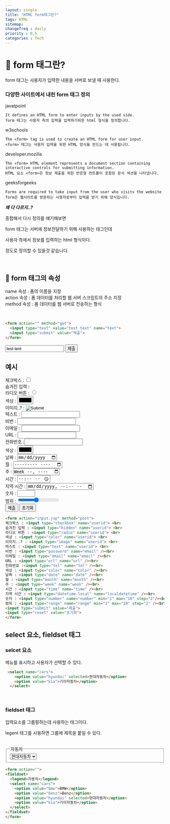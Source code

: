 ```yaml
---
layout: single
title: "HTML form태그란?"
tags: HTML
sitemap:
changefreq : daily
priority : 0.5
categories : Tech
---
```

# 📘 form 태그란?

form 태그는 사용자가 입력한 내용을 서버로 보낼 때 사용한다.


### 다양한 사이트에서 내린 form 태그 정의
javatpoint  
```
It defines an HTML form to enter inputs by the used side.
form 태그는 사용자 측의 입력을 입력하기위한 html 형식을 정의합니다.
```

w3schools  
```
The <form> tag is used to create an HTML form for user input.
<form> 태그는 사용자 입력을 위한 HTML 양식을 만드는 데 사용됩니다.
```

developer.mozilla  
```
The <form> HTML element represents a document section containing 
interactive controls for submitting information.
HTML 요소 <form>은 정보 제출을 위한 반응형 컨트롤이 포함된 문서 섹션을 나타냅니다.
```

geeksforgeeks  
```
Forms are required to take input from the user who visits the website
form은 웹사이트를 방문하는 사용자로부터 입력을 받기 위해 양식입니다.
```

___왜 다 다르지..?___

종합해서 다시 정의를 얘기해보면  

form 태그는 서버에 정보전달하기 위해 사용하는 태그인데  

사용자 측에서 정보를 입력하는 html 형식이다.  

정도로 정의할 수 있을것 같습니다.

<br>

## 📘 form 태그의 속성
name 속성   : 폼의 이름을 지정  
action 속성 : 폼 데이터를 처리할 웹 서버 스크립트의 주소 지정  
method 속성 : 폼 데이터를 웹 서버로 전송하는 형식  

<br>

```html
<form action="" method="get">
  <input type="text" value="test text" name="text">
  <input type="submit" value="제출">
</form>

```

<form action="" method="get">
  <input type="text" value="test text" name="text">
  <input type="submit" value="제출">
</form>


## 예시

<form action="" method="post">
체크박스 : <input type="checkbox" name="userid"> <br>
숨겨진 입력 : <input type="hidden" name="userid"> <br>
라디오 버튼 : <input type="radio" name="userid"> <br>
색상 : <input type="color" name="userid"> <br>
이미지..? : <input type="image" name="userid"> <br>
텍스트 : <input type="text" name="userid"> <br>
비번 : <input type="password" name="email" /><br>
이메일 : <input type="email" name="email" /><br>
URL : <input type="url" name="url" /><br>
전화번호 :<input type="tel" name="tel" /><br>
색상 : <input type="color" name="color" /><br>
날짜 : <input type="date" name="date" /><br>
월 : <input type="month" name="month" /><br>
주 : <input type="week" name="week" /><br>
시간 : <input type="time" name="time" /><br>
지역 시간 : <input type="datetime-local" name="localdatetime" /><br>
숫자 : <input type="number" name="number" min="1" max="10" step="2"/><br>
범위 : <input type="range" name="range" min="1" max="10" step="2" /><br>
<input type="submit" value="제출">
<input type="reset" value="초기화">
</form>

```html
<form action="input.jsp" method="post">
체크박스 : <input type="checkbox" name="userid"> <br>
숨겨진 입력 : <input type="hidden" name="userid"> <br>
라디오 버튼 : <input type="radio" name="userid"> <br>
색상 : <input type="color" name="userid"> <br>
이미지..? : <input type="image" name="userid"> <br>
텍스트 : <input type="text" name="userid"> <br>
비번 : <input type="password" name="email" /><br>
이메일 : <input type="email" name="email" /><br>
URL : <input type="url" name="url" /><br>
전화번호 :<input type="tel" name="tel" /><br>
색상 : <input type="color" name="color" /><br>
날짜 : <input type="date" name="date" /><br>
월 : <input type="month" name="month" /><br>
주 : <input type="week" name="week" /><br>
시간 : <input type="time" name="time" /><br>
지역 시간 : <input type="datetime-local" name="localdatetime" /><br>
숫자 : <input type="number" name="number" min="1" max="10" step="2"/><br>
범위 : <input type="range" name="range" min="1" max="10" step="2" /><br>
<input type="submit" value="제출">
<input type="reset" value="초기화">
</form>
```


## select 요소, fieldset 태그

### selcet 요소
메뉴를 표시하고 사용자가 선택할 수 있다.
```html
 <select name="cars">
    <option value="hyundai" selected>현대자동차</option>
    <option value="kia">기아자동차</option>
  </select>
```

<br>  

### fieldset 태그
입력요소를 그룹핑하는데 사용하는 태그이다.  

legent 태그를 사용하면 그룹에 제목을 붙일 수 있다.

<br>  

<form action="">
<fieldset>
  <legend>자동차</legend>
  <select name="cars">
    <option value="bmw">BMW</option>
    <option value="benz">Benz</option>
    <option value="hyundai" selected>현대자동차</option>
    <option value="kia">기아자동차</option>
  </select>
</fieldset>
</form>

```html
<form action="">
<fieldset>
  <legend>자동차</legend>
  <select name="cars">
    <option value="bmw">BMW</option>
    <option value="benz">Benz</option>
    <option value="hyundai" selected>현대자동차</option>
    <option value="kia">기아자동차</option>
  </select>
</fieldset>
</form>
```











<br>  

<br>  
